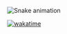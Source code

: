 ![Snake animation](https://github.com/seu-usuário-aqui/seu-usuário-aqui/blob/output/github-contribution-grid-snake.svg)

[![wakatime](https://wakatime.com/badge/user/66223f79-215f-44d1-add5-4fadcca60f89.svg)](https://wakatime.com/@66223f79-215f-44d1-add5-4fadcca60f89)
